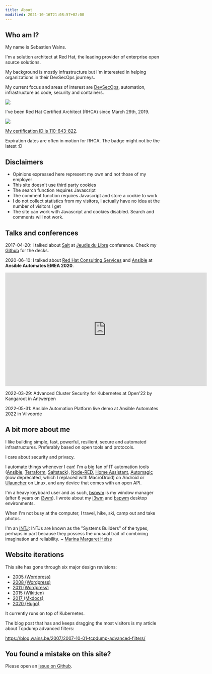 ```yaml
---
title: About
modified: 2021-10-16T21:08:57+02:00
---
```


## Who am I?

My name is Sebastien Wains.

I'm a solution architect at Red Hat, the leading provider of enterprise open source solutions.

My background is mostly infrastructure but I'm interested in helping organizations in their DevSecOps journeys.

My current focus and areas of interest are [DevSecOps](https://www.redhat.com/en/topics/devops/what-is-devsecops), automation, infrastructure as code, security and containers.

![](https://blog.wains.be/images/redhatibm.png)

I've been Red Hat Certified Architect (RHCA) since March 29th, 2019.

![](https://blog.wains.be/images/rhca.png)

[My certification ID is 110-643-822](https://www.redhat.com/rhtapps/services/verify/?certId=110-643-822).

Expiration dates are often in motion for RHCA. The badge might not be the latest :D

## Disclaimers

- Opinions expressed here represent my own and not those of my employer
- This site doesn't use third party cookies
- The search function requires Javascript
- The comment function requires Javascript and store a cookie to work
- I do not collect statistics from my visitors, I actually have no idea at the number of visitors I get
- The site can work with Javascript and cookies disabled. Search and comments will not work.

## Talks and conferences

2017-04-20: I talked about [Salt] at [Jeudis du Libre] conference. Check my [Github] for the decks.

2020-06-10: I talked about [Red Hat Consulting Services] and [Ansible] at **Ansible Automates EMEA 2020**.

<iframe title="vimeo-player" src="https://player.vimeo.com/video/426485784" width="640" height="360" frameborder="0" allowfullscreen></iframe>

2022-03-29: Advanced Cluster Security for Kubernetes at Open'22 by Kangaroot in Antwerpen

2022-05-31: Ansible Automation Platform live demo at Ansible Automates 2022 in Vilvoorde

## A bit more about me

I like building simple, fast, powerful, resilient, secure and automated infrastructures. Preferably based on open tools and protocols.

I care about security and privacy.

I automate things whenever I can! I'm a big fan of IT automation tools ([Ansible], [Terraform], [Saltstack]), [Node-RED], [Home Assistant], [Automagic] (now deprecated, which I replaced with MacroDroid) on Android or [Ulauncher] on Linux, and any device that comes with an open API.

I'm a heavy keyboard user and as such, [bspwm] is my window manager (after 6 years on [i3wm]). I wrote about my [i3wm](https://blog.wains.be/2019/2019-12-11-my-linux-desktop-environment/) and [bspwm](https://blog.wains.be/2021/2021-10-10-my-desktop-environment/) desktop environments.

When I'm not busy at the computer, I travel, hike, ski, camp out and take photos.

I'm an [INTJ]: INTJs are known as the "Systems Builders" of the types, perhaps in part because they possess the unusual trait of combining imagination and reliability. ~ [Marina Margaret Heiss](http://typelogic.com/intj.html)

## Website iterations

This site has gone through six major design revisions:

- [2005 (Wordpress)](https://blog.wains.be/images/nostalgy/2005.png)
- [2008 (Wordpress)](https://blog.wains.be/images/nostalgy/2008.png)
- [2011 (Wordpress)](https://blog.wains.be/images/nostalgy/2011.png)
- [2015 (Wikitten)](https://blog.wains.be/images/nostalgy/2015.png)
- [2017 (Mkdocs)](https://blog.wains.be/images/nostalgy/2017.png)
- [2020 (Hugo)](https://blog.wains.be/images/nostalgy/2020.png)

It currently runs on top of Kubernetes.

The blog post that has and keeps dragging the most visitors is my article about Tcpdump advanced filters:

https://blog.wains.be/2007/2007-10-01-tcpdump-advanced-filters/

## You found a mistake on this site?

Please open an [issue on Github](https://github.com/sebw/blog.wains.be/issues/new).


[Ansible]: https://www.ansible.com
[this]: https://github.com/sebw/blog.wains.be/search?utf8=%E2%9C%93&q=postfix
[up]: https://duckduckgo.com/?q=Sebastien+Wains
[wiki]: http://www.mkdocs.org/
[Mkdocs]: http://www.mkdocs.org/
[markdownx]: https://play.google.com/store/apps/details?id=com.ryeeeeee.markdownx
[macdown]: http://macdown.uranusjr.com/
[GitHub]: https://github.com/sebw/
[Alfred]: https://www.alfredapp.com/
[Albert]: https://albertlauncher.github.io/
[Automagic]: https://automagic4android.com/
[Rundeck]: http://www.rundeck.org
[Gitlab CE]: https://about.gitlab.com/downloads/
[Home Assistant]: https://www.home-assistant.io/
[Salt]: https://www.saltstack.com
[iTop]: https://www.combodo.com/itop-193
[INTJ]: https://en.wikipedia.org/wiki/INTJ
[Graylog]: https://www.graylog.org/
[i3wm]: https://i3wm.org/
[Postman]: https://www.getpostman.com/
[tig]: http://jonas.nitro.dk/tig/
[Visual Studio Code]: https://code.visualstudio.com/
[Jeudis du Libre]: http://www.jeudisdulibre.be
[Ulauncher]: https://ulauncher.io/
[Isso]: https://posativ.org/isso/
[Node-RED]: https://nodered.org
[Red Hat Consulting Services]: https://www.redhat.com/en/services/consulting
[bspwm]: https://github.com/baskerville/bspwm
[Terraform]: https://www.terraform.io/
[Saltstack]: https://saltproject.io/